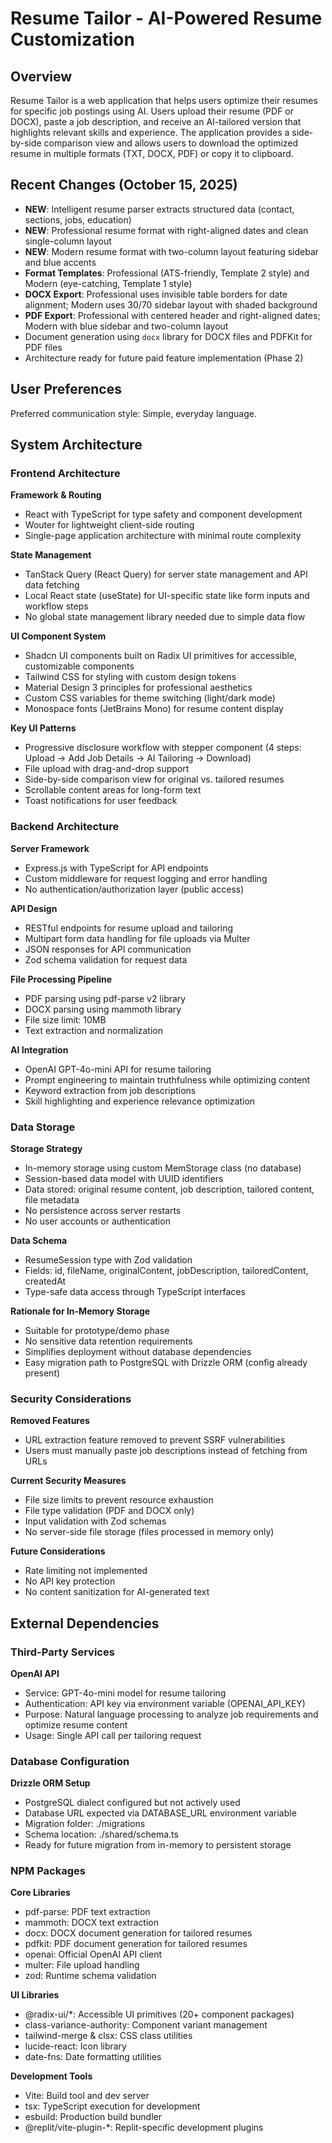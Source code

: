# Resume Tailor - AI-Powered Resume Customization

## Overview

Resume Tailor is a web application that helps users optimize their resumes for specific job postings using AI. Users upload their resume (PDF or DOCX), paste a job description, and receive an AI-tailored version that highlights relevant skills and experience. The application provides a side-by-side comparison view and allows users to download the optimized resume in multiple formats (TXT, DOCX, PDF) or copy it to clipboard.

## Recent Changes (October 15, 2025)
- **NEW**: Intelligent resume parser extracts structured data (contact, sections, jobs, education)
- **NEW**: Professional resume format with right-aligned dates and clean single-column layout
- **NEW**: Modern resume format with two-column layout featuring sidebar and blue accents
- **Format Templates**: Professional (ATS-friendly, Template 2 style) and Modern (eye-catching, Template 1 style)
- **DOCX Export**: Professional uses invisible table borders for date alignment; Modern uses 30/70 sidebar layout with shaded background
- **PDF Export**: Professional with centered header and right-aligned dates; Modern with blue sidebar and two-column layout
- Document generation using `docx` library for DOCX files and PDFKit for PDF files
- Architecture ready for future paid feature implementation (Phase 2)

## User Preferences

Preferred communication style: Simple, everyday language.

## System Architecture

### Frontend Architecture

**Framework & Routing**
- React with TypeScript for type safety and component development
- Wouter for lightweight client-side routing
- Single-page application architecture with minimal route complexity

**State Management**
- TanStack Query (React Query) for server state management and API data fetching
- Local React state (useState) for UI-specific state like form inputs and workflow steps
- No global state management library needed due to simple data flow

**UI Component System**
- Shadcn UI components built on Radix UI primitives for accessible, customizable components
- Tailwind CSS for styling with custom design tokens
- Material Design 3 principles for professional aesthetics
- Custom CSS variables for theme switching (light/dark mode)
- Monospace fonts (JetBrains Mono) for resume content display

**Key UI Patterns**
- Progressive disclosure workflow with stepper component (4 steps: Upload → Add Job Details → AI Tailoring → Download)
- File upload with drag-and-drop support
- Side-by-side comparison view for original vs. tailored resumes
- Scrollable content areas for long-form text
- Toast notifications for user feedback

### Backend Architecture

**Server Framework**
- Express.js with TypeScript for API endpoints
- Custom middleware for request logging and error handling
- No authentication/authorization layer (public access)

**API Design**
- RESTful endpoints for resume upload and tailoring
- Multipart form data handling for file uploads via Multer
- JSON responses for API communication
- Zod schema validation for request data

**File Processing Pipeline**
- PDF parsing using pdf-parse v2 library
- DOCX parsing using mammoth library
- File size limit: 10MB
- Text extraction and normalization

**AI Integration**
- OpenAI GPT-4o-mini API for resume tailoring
- Prompt engineering to maintain truthfulness while optimizing content
- Keyword extraction from job descriptions
- Skill highlighting and experience relevance optimization

### Data Storage

**Storage Strategy**
- In-memory storage using custom MemStorage class (no database)
- Session-based data model with UUID identifiers
- Data stored: original resume content, job description, tailored content, file metadata
- No persistence across server restarts
- No user accounts or authentication

**Data Schema**
- ResumeSession type with Zod validation
- Fields: id, fileName, originalContent, jobDescription, tailoredContent, createdAt
- Type-safe data access through TypeScript interfaces

**Rationale for In-Memory Storage**
- Suitable for prototype/demo phase
- No sensitive data retention requirements
- Simplifies deployment without database dependencies
- Easy migration path to PostgreSQL with Drizzle ORM (config already present)

### Security Considerations

**Removed Features**
- URL extraction feature removed to prevent SSRF vulnerabilities
- Users must manually paste job descriptions instead of fetching from URLs

**Current Security Measures**
- File size limits to prevent resource exhaustion
- File type validation (PDF and DOCX only)
- Input validation with Zod schemas
- No server-side file storage (files processed in memory only)

**Future Considerations**
- Rate limiting not implemented
- No API key protection
- No content sanitization for AI-generated text

## External Dependencies

### Third-Party Services

**OpenAI API**
- Service: GPT-4o-mini model for resume tailoring
- Authentication: API key via environment variable (OPENAI_API_KEY)
- Purpose: Natural language processing to analyze job requirements and optimize resume content
- Usage: Single API call per tailoring request

### Database Configuration

**Drizzle ORM Setup**
- PostgreSQL dialect configured but not actively used
- Database URL expected via DATABASE_URL environment variable
- Migration folder: ./migrations
- Schema location: ./shared/schema.ts
- Ready for future migration from in-memory to persistent storage

### NPM Packages

**Core Libraries**
- pdf-parse: PDF text extraction
- mammoth: DOCX text extraction
- docx: DOCX document generation for tailored resumes
- pdfkit: PDF document generation for tailored resumes
- openai: Official OpenAI API client
- multer: File upload handling
- zod: Runtime schema validation

**UI Libraries**
- @radix-ui/*: Accessible UI primitives (20+ component packages)
- class-variance-authority: Component variant management
- tailwind-merge & clsx: CSS class utilities
- lucide-react: Icon library
- date-fns: Date formatting utilities

**Development Tools**
- Vite: Build tool and dev server
- tsx: TypeScript execution for development
- esbuild: Production build bundler
- @replit/vite-plugin-*: Replit-specific development plugins